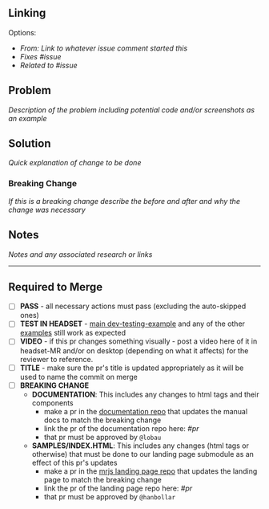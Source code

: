 ## Linking

Options:

- *From: Link to whatever issue comment started this*
- *Fixes #issue*
- *Related to #issue*

## Problem

*Description of the problem including potential code and/or screenshots as an example*

## Solution

*Quick explanation of change to be done*

### Breaking Change

*If this is a breaking change describe the before and after and why the change was necessary*

## Notes

*Notes and any associated research or links*

------------

## Required to Merge

- [ ] **PASS** - all necessary actions must pass (excluding the auto-skipped ones)
- [ ] **TEST IN HEADSET** - [main dev-testing-example](https://github.com/Volumetrics-io/mrjs/tree/main/samples/index.html) and any of the other [examples](https://github.com/Volumetrics-io/mrjs/tree/main/samples/examples) still work as expected
- [ ] **VIDEO** - if this pr changes something visually - post a video here of it in headset-MR and/or on desktop (depending on what it affects) for the reviewer to reference.
- [ ] **TITLE** - make sure the pr's title is updated appropriately as it will be used to name the commit on merge
- [ ] **BREAKING CHANGE**
  - **DOCUMENTATION**: This includes any changes to html tags and their components
    - make a pr in the [documentation repo](https://github.com/Volumetrics-io/documentation) that updates the manual docs to match the breaking change
    - link the pr of the documentation repo here: *#pr*
    - that pr must be approved by `@lobau`
  - **SAMPLES/INDEX.HTML**: This includes any changes (html tags or otherwise) that must be done to our landing page submodule as an effect of this pr's updates
    - make a pr in the [mrjs landing page repo](https://github.com/Volumetrics-io/mrjs-landing) that updates the landing page to match the breaking change
    - link the pr of the landing page repo here: *#pr*
    - that pr must be approved by `@hanbollar`

